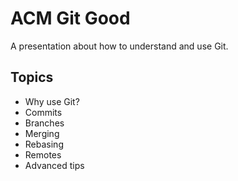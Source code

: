 # ACM Git Good

A presentation about how to understand and use Git.

## Topics

- Why use Git?
- Commits
- Branches
- Merging
- Rebasing
- Remotes
- Advanced tips
